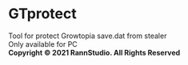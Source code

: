 # GTprotect
Tool for protect Growtopia save.dat from stealer\
Only available for PC\
**Copyright &copy; 2021 RannStudio. All Rights Reserved**

